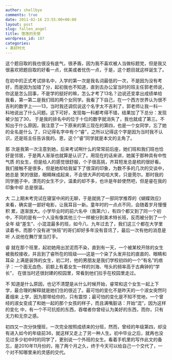 ```yaml
---
author: shellbye
comments: true
date: 2011-02-16 23:55:00+00:00
layout: post
slug: fallen_angel
title: 堕落的天使
wordpress_id: 187
categories:
- 美好时光
---
```


这个题目取的我也很没有底气，很矛盾，因为我不喜欢被人当做标题党，但是我又很喜欢把题目取的好看一点，优美或者忧伤一点，于是，这个题目就这样诞生了。

在初中的正式考试排名中，入学的第一次是我名词最低的一次，不是因为没有考好，而是因为加错了分，起初我也不知道，直到去办公室当时的班主任郭老师说，你这是怎么回事，不是学的挺好的嘛，怎么才考了13名？边说还变拿出成绩单给我看，第一第二是我们班的两个女同学。我看了下自己，在一个西方世界认为很不吉利的数字上——13，当时我还调侃说这个名字太不吉利了，郭老师让我一科一科地说出了什么问题。这下可好，发现每一科都考得不错，结果加了下总分：发现被少加了30， 于是我的排名中的位于十位的数字就消失了，我也就成了第三。不知出于什么原因，我注意了一下原来的第三现在的第四，也是一个女同学，忘了她的全名是什么 了，只记得名字中有个“睿”，之所以记得这个字是因为当时我不认识，还是班主任告诉我的。恩，这个“睿”同学就是本文的主角了。

那 次是我第一次注意到她，后来考试啊什么的常常前后座，她们班和我们班也恰好是邻居，于是两人渐渐也就算是认识了。用现在的话来讲，她属于那种具有中性气质 的女生，但是给人的感觉很舒服，个子很高挑，齐耳短发总是梳的很好看。我们接触不是很多，但是她却给我留下了很深的印象，为数不多的几次的交谈中，她总是 笑的很甜，眼睛眯成起来，不会很大声的哈哈大笑，只是莞尔。那时我的同学圈子中，漂亮的女生不少，温柔的却不多，也许是年龄使然吧，但是睿在我的印象中却 总是很温。

大 二上期末考完试在寝室中闲的无聊，于是就挑了一部同学推荐的《蝴蝶效应》来看，确实是一部好电影，让我耳目一新。童年时的一点点不同，会随着岁月慢慢积 累，逐渐放大。小学毕业时的前六名中（我第六），有四个都又到了同一个初中，不同的是有一个人没有像其他三个一样被分到美术特长班，反而被分到了一个全年 级“差生”、小混混最多的班，如今八、九年过去了，我们这三个都在大学里读着书，而那个没有进“快班”的哥们却好多年没有音讯了，最后一次有他的消息是听 人说他在舞厅里当打手。

睿 就在那个班里，起初她用出淤泥而不染，直到有一天，一个被某校开除的女生被我校接收，并且到了睿所在的班级——这是一个染了头发并拉的直直的、眼睛和耳朵 上满是装饰的女生，初二时，他的男朋友是我们学校初四的一个“有名”的痞子：一个面无血色、前额上有着女生一样的刘海、甩头的频率高于古典钟的“学长”， 在很当时还很封建的校园里，常看到他们拉手在校园里走过。

不 知道是什么原因，也记不清楚是从什么时候开始，睿常和这个女生一起上下学，最合理的解释就是她们住的很近了。最可怕的变化不是昨天的一个淑女突然叼着烟来 上学，因为那带给你的，只有震惊；最可怕的变化是不知不觉地，一个曾经的淑女变成了和她一起的那个女孩的样子，而且满嘴脏话：开始“混”，因为这样的变化 中，有一个不可抗拒的东西，吞噬者你曾经认为美好的东西，而你，只有无力和无奈之感。

初四又一次分快慢班，一次完全按照成绩来的分班，然而，曾经的年级第四，却没有进入如今的年级前36，就这样又走上了另一种人生。初中毕业之后，就再也没见过多少初中时的同学了，更别说一个外班的女生。看着手机里的写作此文的备忘，是2010年11月份的，拖了两个月之久，终于今天可以给自己一个交代了，一个对不知哪里来的灵感的交代。
